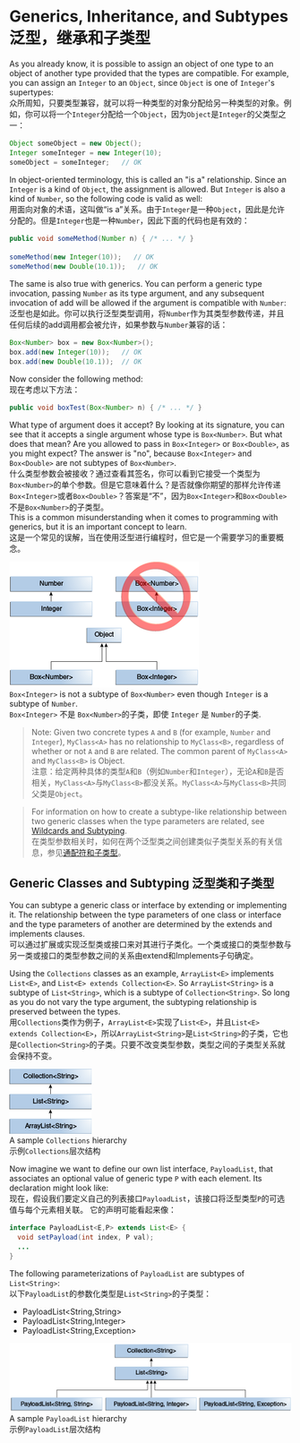 # Generics, Inheritance, and Subtypes 泛型，继承和子类型
As you already know, it is possible to assign an object of one type to an object of another type provided that the types are compatible. For example, you can assign an `Integer` to an `Object`, since `Object` is one of `Integer`'s supertypes:  
众所周知，只要类型兼容，就可以将一种类型的对象分配给另一种类型的对象。例如，你可以将一个`Integer`分配给一个`Object`，因为`Object`是`Integer`的父类型之一：

```java
Object someObject = new Object();
Integer someInteger = new Integer(10);
someObject = someInteger;   // OK
```
In object-oriented terminology, this is called an "is a" relationship. Since an `Integer` is a kind of `Object`, the assignment is allowed. But `Integer` is also a kind of `Number`, so the following code is valid as well:  
用面向对象的术语，这叫做“is a”关系。由于`Integer`是一种`Object`，因此是允许分配的。但是`Integer`也是一种`Number`，因此下面的代码也是有效的：

```java
public void someMethod(Number n) { /* ... */ }

someMethod(new Integer(10));   // OK
someMethod(new Double(10.1));   // OK
```
The same is also true with generics. You can perform a generic type invocation, passing `Number` as its type argument, and any subsequent invocation of add will be allowed if the argument is compatible with `Number`:  
泛型也是如此。你可以执行泛型类型调用，将`Number`作为其类型参数传递，并且任何后续的add调用都会被允许，如果参数与`Number`兼容的话：

```java
Box<Number> box = new Box<Number>();
box.add(new Integer(10));   // OK
box.add(new Double(10.1));  // OK
```
Now consider the following method:  
现在考虑以下方法：
```java
public void boxTest(Box<Number> n) { /* ... */ }
```
What type of argument does it accept? By looking at its signature, you can see that it accepts a single argument whose type is `Box<Number>`. But what does that mean? Are you allowed to pass in `Box<Integer>` or `Box<Double>`, as you might expect? The answer is "no", because `Box<Integer>` and `Box<Double>` are not subtypes of `Box<Number>`.  
什么类型参数会被接收？通过查看其签名，你可以看到它接受一个类型为`Box<Number>`的单个参数。但是它意味着什么？是否就像你期望的那样允许传递`Box<Integer>`或者`Box<Double>`？答案是“不”，因为`Box<Integer>`和`Box<Double>`不是`Box<Number>`的子类型。  
This is a common misunderstanding when it comes to programming with generics, but it is an important concept to learn.  
这是一个常见的误解，当在使用泛型进行编程时，但它是一个需要学习的重要概念。

![diagram showing that Box<Integer> is not a subtype of Box<Number>](./static/generics-subtypeRelationship.gif)  
`Box<Integer>` is not a subtype of `Box<Number>` even though `Integer` is a subtype of `Number`.  
`Box<Integer>` 不是 `Box<Number>`的子类，即使 `Integer` 是 `Number`的子类.


>Note: Given two concrete types `A` and `B` (for example, `Number` and `Integer`), `MyClass<A>` has no relationship to `MyClass<B>`, regardless of whether or not `A` and `B` are related. The common parent of `MyClass<A>` and `MyClass<B>` is Object.  
>注意：给定两种具体的类型`A`和`B`（例如`Number`和`Integer`），无论`A`和`B`是否相关，`MyClass<A>`与`MyClass<B>`都没关系。`MyClass<A>`与`MyClass<B>`共同父类是`Object`。

>For information on how to create a subtype-like relationship between two generic classes when the type parameters are related, see [Wildcards and Subtyping](https://docs.oracle.com/javase/tutorial/java/generics/subtyping.html).  
>在类型参数相关时，如何在两个泛型类之间创建类似子类型关系的有关信息，参见[通配符和子类型](Wildcards%20and%20Subtyping%20通配符和子类型.md)。

## Generic Classes and Subtyping 泛型类和子类型
You can subtype a generic class or interface by extending or implementing it. The relationship between the type parameters of one class or interface and the type parameters of another are determined by the extends and implements clauses.  
可以通过扩展或实现泛型类或接口来对其进行子类化。一个类或接口的类型参数与另一类或接口的类型参数之间的关系由extend和Implements子句确定。

Using the `Collections` classes as an example, `ArrayList<E>` implements `List<E>`, and `List<E> extends Collection<E>`. So `ArrayList<String>` is a subtype of `List<String>`, which is a subtype of `Collection<String>`. So long as you do not vary the type argument, the subtyping relationship is preserved between the types.  
用`Collections`类作为例子，`ArrayList<E>`实现了`List<E>`，并且`List<E> extends Collection<E>`，所以`ArrayList<String>`是`List<String>`的子类，它也是`Collection<String>`的子类。只要不改变类型参数，类型之间的子类型关系就会保持不变。


![diagram showing a sample collections hierarchy: ArrayList<String> is a subtype of List<String>, which is a subtype of Collection<String>.](./static/generics-sampleHierarchy.gif)  
A sample `Collections` hierarchy  
示例`Collections`层次结构


Now imagine we want to define our own list interface, `PayloadList`, that associates an optional value of generic type `P` with each element. Its declaration might look like:  
现在，假设我们要定义自己的列表接口`PayloadList`，该接口将泛型类型`P`的可选值与每个元素相关联。 它的声明可能看起来像：

```java
interface PayloadList<E,P> extends List<E> {
  void setPayload(int index, P val);
  ...
}
```
The following parameterizations of `PayloadList` are subtypes of `List<String>`:  
以下`PayloadList`的参数化类型是`List<String>`的子类型：

* PayloadList<String,String>
* PayloadList<String,Integer>
* PayloadList<String,Exception>

![diagram showing an example PayLoadList hierarchy: PayloadList<String, String> is a subtype of List<String>, which is a subtype of Collection<String>. At the same level of PayloadList<String,String> is PayloadList<String, Integer> and PayloadList<String, Exceptions>.](./static/generics-payloadListHierarchy.gif)  
A sample `PayloadList` hierarchy  
示例`PayloadList`层次结构